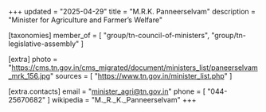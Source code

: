 +++
updated = "2025-04-29"
title = "M.R.K. Panneerselvam"
description = "Minister for Agriculture and Farmer’s Welfare"

[taxonomies]
member_of = [
    "group/tn-council-of-ministers",
    "group/tn-legislative-assembly"
]

[extra]
photo = "https://cms.tn.gov.in/cms_migrated/document/ministers_list/paneerselvam_mrk_156.jpg"
sources = [
    "https://www.tn.gov.in/minister_list.php"
]

[extra.contacts]
email = "minister_agri@tn.gov.in"
phone = [
    "044-25670682"
]
wikipedia = "M._R._K._Panneerselvam"
+++
